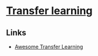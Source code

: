 # [Transfer learning](https://en.wikipedia.org/wiki/Transfer_learning)

## Links

- [Awesome Transfer Learning](https://github.com/artix41/awesome-transfer-learning#readme)
